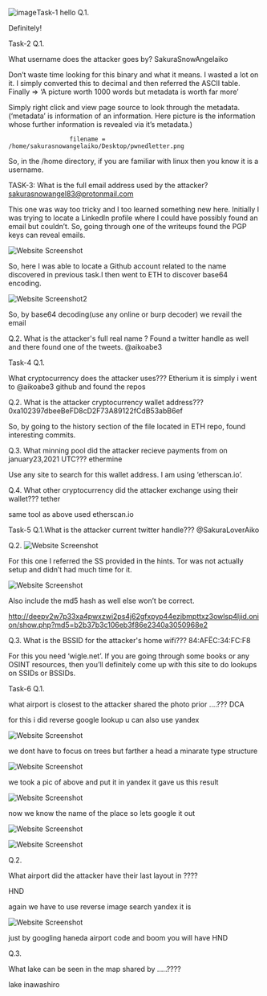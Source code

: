 ![image](https://github.com/user-attachments/assets/fd516410-54f1-40b4-99b3-7c179f91cb8a)Task-1 hello
Q.1.


Definitely!

Task-2
Q.1.

What username does the attacker goes by?
SakuraSnowAngelaiko


Don’t waste time looking for this binary and what it means. I wasted a lot on it. I simply converted this to decimal and then referred the ASCII table.
Finally => ‘A picture worth 1000 words but metadata is worth far more’

Simply right click and view page source to look through the metadata.
(‘metadata’ is information of an information. Here picture is the information whose further information is revealed via it’s metadata.)


                     filename = /home/sakurasnowangelaiko/Desktop/pwnedletter.png

                     
So, in the /home directory, if you are familiar with linux then you know it is a username.




TASK-3:
What is the full email address used by the attacker?
                           sakurasnowangel83@protonmail.com


This one was way too tricky and I too learned something new here. Initially I was trying to locate a LinkedIn profile
where I could have possibly found an email but couldn’t.
So, going through one of the writeups found the PGP keys can reveal emails.






                        
![Website Screenshot](./Screenshot%20(122).png)




So, here I was able to locate a Github account related to the name discovered in previous task.I then went to ETH to discover
base64 encoding.



![Website Screenshot2](./Screenshot%20(124).png)


So, by base64 decoding(use any online or burp decoder) we revail the email

Q.2.
What is the attacker's full real name ?
Found a twitter handle as well and there found one of the tweets.
@aikoabe3



Task-4
Q.1.

What cryptocurrency does the attacker uses???
Etherium it is
simply i went to @aikoabe3 github and found the repos

Q.2.
What is the attacker cryptocurrency wallet address???
0xa102397dbeeBeFD8cD2F73A89122fCdB53abB6ef

So, by going to the history section of the file located in ETH repo, found interesting commits.



Q.3.
What minning pool did the attacker recieve payments from on january23,2021 UTC???
ethermine



Use any site to search for this wallet address. I am using ‘etherscan.io’.



Q.4.
What other cryptocurrency did the attacker exchange using their wallet???
tether

same tool as above used etherscan.io



Task-5
Q.1.What is the attacker current twitter handle???
@SakuraLoverAiko

Q.2.
![Website Screenshot](./Screenshot%20(125).png)

For this one I referred the SS provided in the hints. Tor was not actually setup and didn’t had much time for it.


![Website Screenshot](./Screenshot%20(126).png)

Also include the md5 hash as well else won’t be correct.


http://deepv2w7p33xa4pwxzwi2ps4j62gfxpyp44ezjbmpttxz3owlsp4ljid.onion/show.php?md5=b2b37b3c106eb3f86e2340a3050968e2




Q.3.
What is the BSSID for the attacker's home wifi???
84:AFËC:34:FC:F8

For this you need ‘wigle.net’. If you are going through some books or any OSINT resources, then you’ll definitely come up with this site to do lookups on SSIDs or BSSIDs.


Task-6
Q.1.

what airport is closest to the attacker shared the photo prior ....???
DCA



for this i did reverse google lookup u can also use yandex


![Website Screenshot](./Screenshot%20(127).png)



we dont have to focus on trees but farther a head a minarate type structure

![Website Screenshot](./Screenshot%20(128).png)



we took a pic of above and put it in yandex it gave us this result


![Website Screenshot](./Screenshot%20(129).png)



now we know the name of the place so lets google it out 


![Website Screenshot](./Screenshot%20(130).png)



![Website Screenshot](./Screenshot%20(131).png)




Q.2.

What airport did the attacker have their last layout in ????

HND

again we have to use reverse image search yandex it is

![Website Screenshot](./Screenshot%20(132).png)

just by googling haneda airport code and boom you will have HND


Q.3.

What lake can be seen in the map shared by .....????

lake inawashiro














